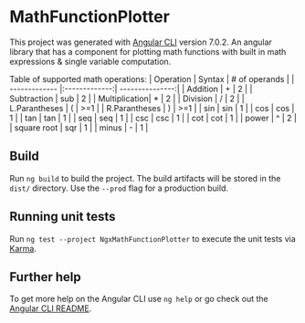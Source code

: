 # MathFunctionPlotter

This project was generated with [Angular CLI](https://github.com/angular/angular-cli) version 7.0.2.
An angular library that has a component for plotting math functions with built in math expressions & single variable computation.

Table of supported math operations:
| Operation     | Syntax        | # of operands   |
| ------------- |:-------------:| ---------------:|
| Addition      |     +         |       2         |
| Subtraction   |     sub       |       2         |
| Multiplication|     *         |       2         |
| Division      |     /         |       2         |
| L.Parantheses |     (         |       >=1       |
| R.Parantheses |     )         |       >=1       |
| sin           |     sin       |       1         |
| cos           |     cos       |       1         |
| tan           |     tan       |       1         |
| seq           |     seq       |       1         |
| csc           |     csc       |       1         |
| cot           |     cot       |       1         |
| power         |     ^         |       2         |
| square root   |     sqr       |       1         |
| minus         |     -         |       1         |

## Build

Run `ng build` to build the project. The build artifacts will be stored in the `dist/` directory. Use the `--prod` flag for a production build.

## Running unit tests

Run `ng test --project NgxMathFunctionPlotter` to execute the unit tests via [Karma](https://karma-runner.github.io).


## Further help

To get more help on the Angular CLI use `ng help` or go check out the [Angular CLI README](https://github.com/angular/angular-cli/blob/master/README.md).
